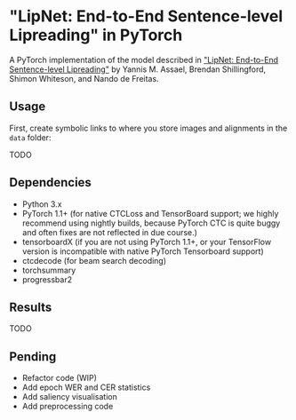 # "LipNet: End-to-End Sentence-level Lipreading" in PyTorch
A PyTorch implementation of the model described in ["LipNet: End-to-End Sentence-level Lipreading"](https://arxiv.org/abs/1611.01599) by Yannis M. Assael, Brendan Shillingford, Shimon Whiteson, and Nando de Freitas.

## Usage
First, create symbolic links to where you store images and alignments in the `data` folder:

TODO

## Dependencies
- Python 3.x
- PyTorch 1.1+ (for native CTCLoss and TensorBoard support; we highly recommend using nightly builds, because PyTorch CTC is quite buggy and often fixes are not reflected in due course.)
- tensorboardX (if you are not using PyTorch 1.1+, or your TensorFlow version is incompatible with native PyTorch Tensorboard support)
- ctcdecode (for beam search decoding)
- torchsummary
- progressbar2

## Results
TODO

## Pending
- Refactor code (WIP)
- Add epoch WER and CER statistics
- Add saliency visualisation
- Add preprocessing code

